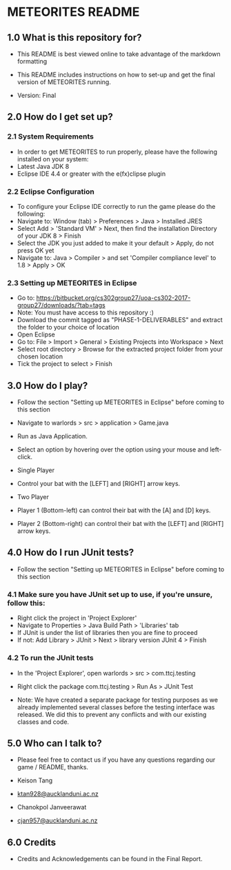# METEORITES README #

## 1.0 What is this repository for? ##

* This README is best viewed online to take advantage of the markdown formatting

* This README includes instructions on how to set-up and get the final 
	version of METEORITES running.
	 
* Version: Final

## 2.0 How do I get set up? ##

### 2.1 System Requirements ###
* In order to get METEORITES to run properly, please have the following installed on your system:
* Latest Java JDK 8
* Eclipse IDE 4.4 or greater with the e(fx)clipse plugin

### 2.2 Eclipse Configuration ###
* To configure your Eclipse IDE correctly to run the game please do the following:
* Navigate to: Window (tab) > Preferences > Java > Installed JRES
* Select Add > 'Standard VM' > Next, then find the installation Directory of your JDK 8 > Finish
* Select the JDK you just added to make it your default > Apply, do not press OK yet
* Navigate to: Java > Compiler > and set 'Compiler compliance level' to 1.8 > Apply > OK

### 2.3 Setting up METEORITES in Eclipse ###
* Go to: https://bitbucket.org/cs302group27/uoa-cs302-2017-group27/downloads/?tab=tags
* Note: You must have access to this repository :)
* Download the commit tagged as "PHASE-1-DELIVERABLES" and extract the folder to your choice of location
* Open Eclipse
* Go to: File > Import > General > Existing Projects into Workspace > Next
* Select root directory > Browse for the extracted project folder from your chosen location
* Tick the project to select > Finish

## 3.0 How do I play? ##

* Follow the section "Setting up METEORITES in Eclipse" before coming to this section
* Navigate to warlords > src > application > Game.java
* Run as Java Application.

* Select an option by hovering over the option using your mouse and left-click.

* Single Player
* Control your bat with the [LEFT] and [RIGHT] arrow keys.

* Two Player
* Player 1 (Bottom-left) can control their bat with the [A] and [D] keys.
* Player 2 (Bottom-right) can control their bat with the [LEFT] and [RIGHT] arrow keys.

## 4.0 How do I run JUnit tests? ##

* Follow the section "Setting up METEORITES in Eclipse" before coming to this section

### 4.1 Make sure you have JUnit set up to use, if you're unsure, follow this: ###
* Right click the project in 'Project Explorer'
* Navigate to Properties > Java Build Path > 'Libraries' tab
* If JUnit is under the list of libraries then you are fine to proceed
* If not: Add Library > JUnit > Next > library version JUnit 4 > Finish

### 4.2 To run the JUnit tests ###
* In the 'Project Explorer', open warlords > src > com.ttcj.testing
* Right click the package com.ttcj.testing > Run As > JUnit Test

* Note: We have created a separate package for testing purposes as we already implemented several classes before the testing interface was released. We did this to prevent any conflicts and with our existing classes and code.  

## 5.0 Who can I talk to? ##

* Please feel free to contact us if you have any questions regarding our game / README, thanks.

* Keison Tang
* ktan928@aucklanduni.ac.nz

* Chanokpol Janveerawat
* cjan957@aucklanduni.ac.nz


## 6.0 Credits ##

* Credits and Acknowledgements can be found in the Final Report.